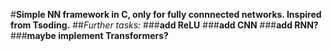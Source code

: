 #**Simple NN framework in C, only for fully connnected networks. Inspired from Tsoding.**
##*Further tasks:*
###**add ReLU**
###**add CNN**
###**add RNN?**
###**maybe implement Transformers?**
